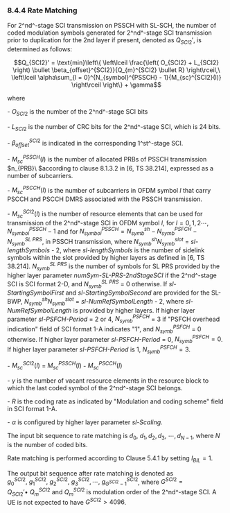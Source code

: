 ### 8.4.4 Rate Matching

For 2^nd^-stage SCI transmission on PSSCH with SL-SCH, the number of
coded modulation symbols generated for 2^nd^-stage SCI transmission
prior to duplication for the 2nd layer if present, denoted as
$Q_{SCI2}'$, is determined as follows:

$$Q_{SCI2}' = \text{min}\left\{ \left\lceil \frac{\left( O_{SCI2} + L_{SCI2} \right) \bullet \beta_{offset}^{SCI2}}{Q_{m}^{SCI2} \bullet R} \right\rceil,\ \left\lceil \alpha\sum_{l = 0}^{N_{symbol}^{PSSCH} - 1}{M_{sc}^{SCI2}(l)} \right\rceil \right\} + \gamma$$

where

\- $O_{SCI2}$ is the number of the 2^nd^-stage SCI bits

\- $L_{SCI2}$ is the number of CRC bits for the 2^nd^-stage SCI, which
is 24 bits.

\- $\beta_{offset}^{SCI2}$ is indicated in the corresponding 1^st^-stage
SCI.

\- $M_{sc}^{PSSCH}(l)$ is the number of allocated PRBs of PSSCH
transmission $n_{PRB}\ $according to clause 8.1.3.2 in \[6, TS 38.214\],
expressed as a number of subcarriers.

\- $M_{sc}^{PSCCH}(l)$ is the number of subcarriers in OFDM symbol $l$
that carry PSCCH and PSCCH DMRS associated with the PSSCH transmission.

\- $M_{sc}^{SCI2}(l)$ is the number of resource elements that can be
used for transmission of the 2^nd^-stage SCI in OFDM symbol $l$, for
$l = 0,1,2\cdots,N_{symbol}^{PSSCH} - 1$ and for
${N_{symbol}^{PSSCH} = N}_{symb}^{sh} - N_{symb}^{PSFCH} - N_{symb}^{SL\ PRS}$,
in PSSCH transmission, where $N_{symb}^{sh}$$N_{symb}^{slot}$ =
*sl-lengthSymbols* - 2, where *sl-lengthSymbols* is the number of
sidelink symbols within the slot provided by higher layers as defined in
\[6, TS 38.214\]. $N_{symb}^{SL\ PRS}$ is the number of symbols for SL
PRS provided by the higher layer parameter *numSym-SL-PRS-2ndStageSCI*
if the 2^nd^-stage SCI is SCI format 2-D, and $N_{symb}^{SL\ PRS}$ = 0
otherwise. If *sl-StartingSymbolFirst* and *sl-StartingSymbolSecond* are
provided for the SL-BWP, $N_{symb}^{sh}$$N_{symb}^{slot}$ =
*sl-NumRefSymbolLength* - 2, where *sl-NumRefSymbolLength* is provided
by higher layers. If higher layer parameter *sl-PSFCH-Period* = 2 or 4,
$N_{symb}^{PSFCH}$ = 3 if \"PSFCH overhead indication\" field of SCI
format 1-A indicates \"1\", and $N_{symb}^{PSFCH}$ = 0 otherwise. If
higher layer parameter *sl-PSFCH-Period* = 0, $N_{symb}^{PSFCH} = 0$. If
higher layer parameter *sl-PSFCH-Period* is 1, $N_{symb}^{PSFCH} = 3$.

\- $M_{sc}^{SCI2}(l)$ = $M_{sc}^{PSSCH}(l)$ - $M_{sc}^{PSCCH}(l)$

\- $\gamma$ is the number of vacant resource elements in the resource
block to which the last coded symbol of the 2^nd^-stage SCI belongs.

\- $R$ is the coding rate as indicated by \"Modulation and coding
scheme\" field in SCI format 1-A.

\- $\alpha$ is configured by higher layer parameter *sl-Scaling*.

The input bit sequence to rate matching is
$d_{0},\ d_{1},d_{2},d_{3},\ \cdots,d_{N - 1}$, where $N$ is the number
of coded bits.

Rate matching is performed according to Clause 5.4.1 by setting
$I_{BIL} = 1$.

The output bit sequence after rate matching is denoted as
$g_{0}^{SCI2},\ g_{1}^{SCI2},\ g_{2}^{SCI2},\ g_{3}^{SCI2},\cdots,\ g_{G^{SCI2} - 1}^{SCI2}$,
where $G^{SCI2} = Q_{SCI2}' \bullet \ Q_{m}^{SCI2}$ and $Q_{m}^{SCI2}$
is modulation order of the 2^nd^-stage SCI. A UE is not expected to
have$\ G^{SCI2} > 4096$.